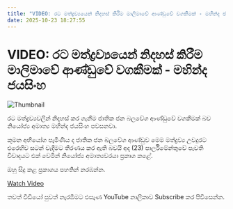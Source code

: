 ```yaml
---
title: "VIDEO: රට මත්ද්‍රව්‍යයෙන් නිදහස් කිරීම මාලිමාවේ ආණ්ඩුවේ වගකීමක් - මහින්ද ජයසිංහ"
date: 2025-10-23 18:27:55
---
```


# VIDEO: රට මත්ද්‍රව්‍යයෙන් නිදහස් කිරීම මාලිමාවේ ආණ්ඩුවේ වගකීමක් - මහින්ද ජයසිංහ

![Thumbnail](https://helakuru.sgp1.cdn.digitaloceanspaces.com/esana/images/lib/mahinda-jayasinhe-parliment.jpg)

රට මත්ද්‍රව්‍යවලින් නිදහස් කර ගැනීම ජාතික ජන බලවේග ආණ්ඩුවේ වගකීමක් බව නියෝජ්‍ය අමාත්‍ය මහින්ද ජයසිංහ පවසනවා.

කුමන අභියෝග පැමිණිය ද ජාතික ජන බලවේග ආණ්ඩුව මෙම මත්ද්‍රව්‍ය උවදුරට එරෙහිව සටන් වැදීමට තීරණය කර ඇති බවයි අද (23) පාර්ලිමේන්තුවේ පැවති විවාදයට එක් වෙමින් නියෝජ්‍ය අමාත්‍යවරයා ප්‍රකාශ කළේ.

ඔහු සිදු කළ ප්‍රකාශය පහතින් නරඹන්න.

[Watch Video](https://youtube.com/embed/yQ-aTzYPD3E)

තවත් වීඩියෝ පුවත් නැරඹීමට එසැණ YouTube නාලිකාව Subscribe කර පිවිසෙන්න.

